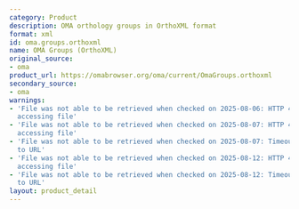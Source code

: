 ```yaml
---
category: Product
description: OMA orthology groups in OrthoXML format
format: xml
id: oma.groups.orthoxml
name: OMA Groups (OrthoXML)
original_source:
- oma
product_url: https://omabrowser.org/oma/current/OmaGroups.orthoxml
secondary_source:
- oma
warnings:
- 'File was not able to be retrieved when checked on 2025-08-06: HTTP 404 error when
  accessing file'
- 'File was not able to be retrieved when checked on 2025-08-07: HTTP 404 error when
  accessing file'
- 'File was not able to be retrieved when checked on 2025-08-07: Timeout connecting
  to URL'
- 'File was not able to be retrieved when checked on 2025-08-12: HTTP 404 error when
  accessing file'
- 'File was not able to be retrieved when checked on 2025-08-12: Timeout connecting
  to URL'
layout: product_detail
---
```

